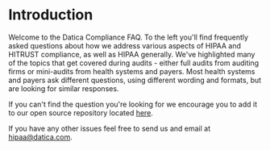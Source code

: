 # Introduction

Welcome to the Datica Compliance FAQ. To the left you'll find frequently asked questions about how we address various aspects of HIPAA and HITRUST compliance, as well as HIPAA generally. We've highlighted many of the topics that get covered during audits - either full audits from auditing firms or mini-audits from health systems and payers. Most health systems and payers ask different questions, using different wording and formats, but are looking for similar responses.

If you can't find the question you're looking for we encourage you to add it to our open source repository located [here][1].

If you have any other issues feel free to send us and email at [hipaa@datica.com][2].

[1]:	https://github.com/catalyzeio/compliance-faq
[2]:	mailto:hipaa@datica.com